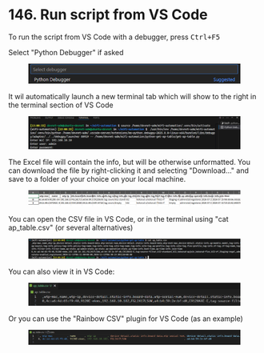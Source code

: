 # 146. Run script from VS Code

To run the script from VS Code with a debugger, press <kbd>Ctrl+F5</kbd>

Select "Python Debugger" if asked

<figure><img src="../../.gitbook/assets/image (80).png" alt=""><figcaption></figcaption></figure>

It wil automatically launch a new terminal tab which will show to the right in the terminal section of VS Code

<div data-full-width="true"><figure><img src="../../.gitbook/assets/image (81).png" alt=""><figcaption></figcaption></figure></div>

The Excel file will contain the info, but will be otherwise unformatted. You can download the file by right-clicking it and selecting "Download…" and save to a folder of your choice on your local machine.

<div data-full-width="true"><figure><img src="../../.gitbook/assets/image (82).png" alt=""><figcaption></figcaption></figure></div>

You can open the CSV file in VS Code, or in the terminal using "cat ap\_table.csv" (or several alternatives)

<div data-full-width="true"><figure><img src="../../.gitbook/assets/image (83).png" alt=""><figcaption></figcaption></figure></div>

You can also view it in VS Code:

<figure><img src="../../.gitbook/assets/image (84).png" alt=""><figcaption></figcaption></figure>

Or you can use the "Rainbow CSV" plugin for VS Code (as an example)

<div data-full-width="true"><figure><img src="../../.gitbook/assets/image (85).png" alt=""><figcaption></figcaption></figure></div>
